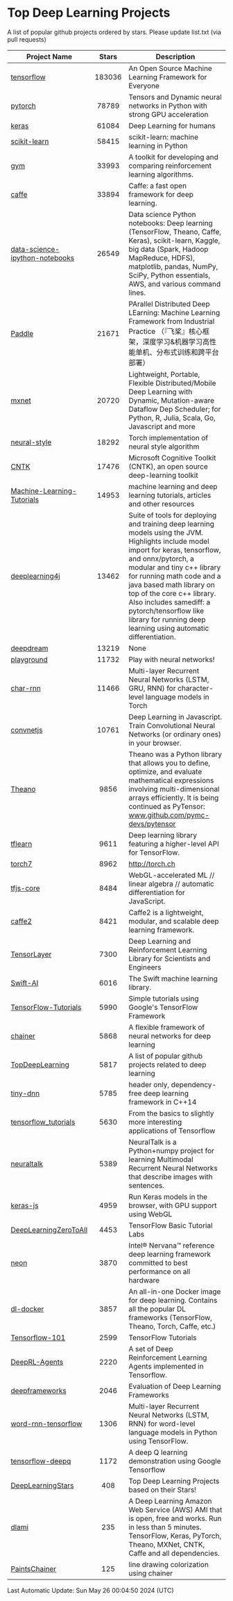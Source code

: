 # Top Deep Learning Projects
A list of popular github projects ordered by stars.
Please update list.txt (via pull requests)

|Project Name| Stars | Description |
| ---------- |:-----:| ----------- |
| [tensorflow](https://github.com/tensorflow/tensorflow) | 183036 | An Open Source Machine Learning Framework for Everyone |
| [pytorch](https://github.com/pytorch/pytorch) | 78789 | Tensors and Dynamic neural networks in Python with strong GPU acceleration |
| [keras](https://github.com/keras-team/keras) | 61084 | Deep Learning for humans |
| [scikit-learn](https://github.com/scikit-learn/scikit-learn) | 58415 | scikit-learn: machine learning in Python |
| [gym](https://github.com/openai/gym) | 33993 | A toolkit for developing and comparing reinforcement learning algorithms. |
| [caffe](https://github.com/BVLC/caffe) | 33894 | Caffe: a fast open framework for deep learning. |
| [data-science-ipython-notebooks](https://github.com/donnemartin/data-science-ipython-notebooks) | 26549 | Data science Python notebooks: Deep learning (TensorFlow, Theano, Caffe, Keras), scikit-learn, Kaggle, big data (Spark, Hadoop MapReduce, HDFS), matplotlib, pandas, NumPy, SciPy, Python essentials, AWS, and various command lines. |
| [Paddle](https://github.com/PaddlePaddle/Paddle) | 21671 | PArallel Distributed Deep LEarning: Machine Learning Framework from Industrial Practice （『飞桨』核心框架，深度学习&机器学习高性能单机、分布式训练和跨平台部署） |
| [mxnet](https://github.com/apache/mxnet) | 20720 | Lightweight, Portable, Flexible Distributed/Mobile Deep Learning with Dynamic, Mutation-aware Dataflow Dep Scheduler; for Python, R, Julia, Scala, Go, Javascript and more |
| [neural-style](https://github.com/jcjohnson/neural-style) | 18292 | Torch implementation of neural style algorithm |
| [CNTK](https://github.com/microsoft/CNTK) | 17476 | Microsoft Cognitive Toolkit (CNTK), an open source deep-learning toolkit |
| [Machine-Learning-Tutorials](https://github.com/ujjwalkarn/Machine-Learning-Tutorials) | 14953 | machine learning and deep learning tutorials, articles and other resources  |
| [deeplearning4j](https://github.com/deeplearning4j/deeplearning4j) | 13462 | Suite of tools for deploying and training deep learning models using the JVM. Highlights include model import for keras, tensorflow, and onnx/pytorch, a modular and tiny c++ library for running math code and a java based math library on top of the core c++ library. Also includes samediff: a pytorch/tensorflow like library for running deep learning using automatic differentiation. |
| [deepdream](https://github.com/google/deepdream) | 13219 | None |
| [playground](https://github.com/tensorflow/playground) | 11732 | Play with neural networks! |
| [char-rnn](https://github.com/karpathy/char-rnn) | 11466 | Multi-layer Recurrent Neural Networks (LSTM, GRU, RNN) for character-level language models in Torch |
| [convnetjs](https://github.com/karpathy/convnetjs) | 10761 | Deep Learning in Javascript. Train Convolutional Neural Networks (or ordinary ones) in your browser. |
| [Theano](https://github.com/Theano/Theano) | 9856 | Theano was a Python library that allows you to define, optimize, and evaluate mathematical expressions involving multi-dimensional arrays efficiently. It is being continued as PyTensor: www.github.com/pymc-devs/pytensor |
| [tflearn](https://github.com/tflearn/tflearn) | 9611 | Deep learning library featuring a higher-level API for TensorFlow. |
| [torch7](https://github.com/torch/torch7) | 8962 | http://torch.ch |
| [tfjs-core](https://github.com/tensorflow/tfjs-core) | 8484 | WebGL-accelerated ML // linear algebra // automatic differentiation for JavaScript. |
| [caffe2](https://github.com/facebookarchive/caffe2) | 8421 | Caffe2 is a lightweight, modular, and scalable deep learning framework. |
| [TensorLayer](https://github.com/tensorlayer/TensorLayer) | 7300 | Deep Learning and Reinforcement Learning Library for Scientists and Engineers  |
| [Swift-AI](https://github.com/Swift-AI/Swift-AI) | 6016 | The Swift machine learning library. |
| [TensorFlow-Tutorials](https://github.com/nlintz/TensorFlow-Tutorials) | 5990 | Simple tutorials using Google's TensorFlow Framework |
| [chainer](https://github.com/chainer/chainer) | 5868 | A flexible framework of neural networks for deep learning |
| [TopDeepLearning](https://github.com/aymericdamien/TopDeepLearning) | 5817 | A list of popular github projects related to deep learning |
| [tiny-dnn](https://github.com/tiny-dnn/tiny-dnn) | 5785 | header only, dependency-free deep learning framework in C++14 |
| [tensorflow_tutorials](https://github.com/pkmital/tensorflow_tutorials) | 5630 | From the basics to slightly more interesting applications of Tensorflow |
| [neuraltalk](https://github.com/karpathy/neuraltalk) | 5389 | NeuralTalk is a Python+numpy project for learning Multimodal Recurrent Neural Networks that describe images with sentences. |
| [keras-js](https://github.com/transcranial/keras-js) | 4959 | Run Keras models in the browser, with GPU support using WebGL |
| [DeepLearningZeroToAll](https://github.com/hunkim/DeepLearningZeroToAll) | 4453 | TensorFlow Basic Tutorial Labs |
| [neon](https://github.com/NervanaSystems/neon) | 3870 | Intel® Nervana™ reference deep learning framework committed to best performance on all hardware |
| [dl-docker](https://github.com/floydhub/dl-docker) | 3857 | An all-in-one Docker image for deep learning. Contains all the popular DL frameworks (TensorFlow, Theano, Torch, Caffe, etc.) |
| [Tensorflow-101](https://github.com/sjchoi86/Tensorflow-101) | 2599 | TensorFlow Tutorials |
| [DeepRL-Agents](https://github.com/awjuliani/DeepRL-Agents) | 2220 | A set of Deep Reinforcement Learning Agents implemented in Tensorflow. |
| [deepframeworks](https://github.com/zer0n/deepframeworks) | 2046 | Evaluation of Deep Learning Frameworks |
| [word-rnn-tensorflow](https://github.com/hunkim/word-rnn-tensorflow) | 1306 | Multi-layer Recurrent Neural Networks (LSTM, RNN) for word-level language models in Python using TensorFlow. |
| [tensorflow-deepq](https://github.com/siemanko/tensorflow-deepq) | 1172 | A deep Q learning demonstration using Google Tensorflow |
| [DeepLearningStars](https://github.com/hunkim/DeepLearningStars) | 408 | Top Deep Learning Projects based on their Stars! |
| [dlami](https://github.com/ritchieng/dlami) | 235 | A Deep Learning Amazon Web Service (AWS) AMI that is open, free and works. Run in less than 5 minutes. TensorFlow, Keras, PyTorch, Theano, MXNet, CNTK, Caffe and all dependencies. |
| [PaintsChainer](https://github.com/taizan/PaintsChainer) | 125 | line drawing colorization using chainer |

Last Automatic Update: Sun May 26 00:04:50 2024 (UTC)
